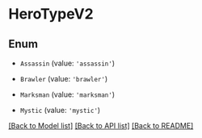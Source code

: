 # HeroTypeV2


## Enum

* `Assassin` (value: `'assassin'`)

* `Brawler` (value: `'brawler'`)

* `Marksman` (value: `'marksman'`)

* `Mystic` (value: `'mystic'`)

[[Back to Model list]](../README.md#documentation-for-models) [[Back to API list]](../README.md#documentation-for-api-endpoints) [[Back to README]](../README.md)
